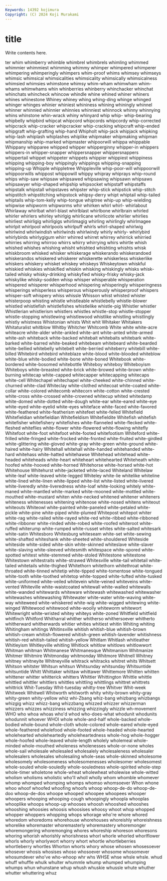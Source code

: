 ```yaml
---
Keywords: 14392 kojimura
Copyright: (C) 2024 Koji Murakami
---
```


# title

Write contents here.



ter whim whimberry whimble whimbrel whimbrels whimling whimmed whimmier whimmiest
whimming whimmy whimper whimpered whimperer whimpering whimperingly whimpers whim-proof whims
whimsey whimseys whimsic whimsical whimsicalities whimsicality whimsically whimsicalness whimsied whimsies
whimstone whimsy whim-wham whimwham whim-whams whimwhams whin whinberries whinberry whinchacker
whinchat whinchats whincheck whincow whindle whine whined whiner whiners whines
whinestone Whiney whiney whing whing-ding whinge whinged whinger whinges whinier
whiniest whininess whining whiningly whinnel whinner whinnied whinnier whinnies whinniest
whinnock whinny whinnying whins whinstone whin-wrack whiny whinyard whip whip-
whip-bearing whipbelly whipbird whipcat whipcord whipcords whipcordy whip-corrected whipcrack whip-cracker
whipcracker whip-cracking whipcraft whip-ended whipgraft whip-grafting whip-hand Whipholt whip-jack whipjack
whipking whip-lash whiplash whiplashes whiplike whipmaker whipmaking whipman whipmanship whip-marked
whipmaster whipoorwill whippa whippable Whippany whipparee whipped whipper whipperginny whipper-in
whippers whippers-in whipper-snapper whippersnapper whippersnappers whippertail whippet whippeter whippets whippier
whippiest whippiness whipping whipping-boy whippingly whippings whipping-snapping whipping-up Whipple whippletree
Whippleville whip-poor-will whippoorwill whippoorwills whippost whippowill whippy whipray whiprays whip-round
whips whip-saw whipsaw whipsawed whipsawing whipsawn whipsaws whipsawyer whip-shaped whipship
whipsocket whipstaff whipstaffs whipstalk whipstall whipstaves whipster whip-stick whipstick whip-stitch
whipstitch whipstitching whipstock whipsy-derry whipt whiptail whip-tailed whiptails whip-tom-kelly whip-tongue
whiptree whip-up whip-wielding whipwise whipworm whipworms whir whirken whirl whirl-
whirlabout Whirlaway whirlbat whirl-blast whirlblast whirlbone whirlbrain whirled whirler whirlers
whirley whirlgig whirlicane whirlicote whirlier whirlies whirliest whirligig whirligigs whirlimagig
whirling whirlingly whirlmagee whirlpit whirlpool whirlpools whirlpuff whirls whirl-shaped whirlwig
whirlwind whirlwindish whirlwinds whirlwindy whirly whirly- whirlybird whirlybirds whirlygigum whirr
whirred whirret whirrey whirrick whirried whirries whirring whirroo whirrs whirry
whirrying whirs whirtle whish whished whishes whishing whisht whishted whishting
whishts whisk whiskbroom whisked whisker whiskerage whiskerando whiskerandoed whiskerandos whiskered
whiskerer whiskerette whiskerless whiskerlike whiskers whiskery whisket whiskey whiskeys Whiskeytown
whiskful whiskied whiskies whiskified whiskin whisking whiskingly whisks whisk-tailed whisky
whisky-drinking whiskyfied whisky-frisky whisky-jack whiskylike whisky-sodden whisp whisper whisperable whisperation
whispered whisperer whisperhood whispering whisperingly whisperingness whisperings whisperless whisperous whisperously
whisperproof whispers whisper-soft whispery whiss whissle Whisson whist whisted whister
whisterpoop whisting whistle whistleable whistlebelly whistle-blower whistled whistlefish whistlefishes whistlelike
whistle-pig Whistler whistler Whistlerian whistlerism whistlers whistles whistle-stop whistle-stopper whistle-stopping
whistlewing whistlewood whistlike whistling whistlingly whistly whistness Whistonian whists Whit
whit Whitaker Whitakers Whitaturalist whitblow Whitby Whitcher Whitcomb White white
white-acre whiteacre white-alder white-ankled white-ant white-anted white-armed white-ash whiteback white-backed
whitebait whitebaits whitebark white-barked white-barred white-beaked whitebeam whitebeard white-bearded white-bellied
whitebelly whitebelt white-berried whiteberry whitebill white-billed Whitebird whitebird whiteblaze white-blood
white-blooded whiteblow white-blue white-bodied white-bone white-boned Whitebook white-bordered white-bosomed whitebottle
Whiteboy whiteboy Whiteboyism Whiteboys white-breasted white-brick white-browed white-brown white-burning whitecap
white-capped whitecapper whitecapping whitecaps white-cell Whitechapel whitechapel white-cheeked white-chinned white-churned
white-clad Whiteclay white-clothed whitecoat white-coated white-collar white-colored whitecomb whitecorn white-cotton
white-crested white-cross white-crossed white-crowned whitecup whited whitedamp white-domed white-dotted white-dough
white-ear white-eared white-eye white-eyed white-eyelid white-eyes whiteface white-faced white-favored white-feathered
white-featherism whitefeet white-felled Whitefield Whitefieldian whitefieldian Whitefieldism Whitefieldite Whitefish whitefish
whitefisher whitefishery whitefishes white-flanneled white-flecked white-fleshed whiteflies white-flower white-flowered white-flowing
whitefly Whitefoot white-foot whitefoot white-footed whitefootism Whiteford white-frilled white-fringed white-frocked
white-fronted white-fruited white-girdled white-glittering white-gloved white-gray white-green white-ground white-haired white-hairy
Whitehall whitehall white-handed whitehanded white-hard whitehass white-hatted whitehawse Whitehead whitehead
white-headed whiteheads white-heart whiteheart whitehearted Whiteheath white-hoofed white-hooved white-horned Whitehorse
white-horsed white-hot Whitehouse Whitehurst white-jacketed white-laced Whiteland Whitelaw white-leaf white-leaved
white-legged Whiteley white-lie whitelike whiteline white-lined white-linen white-lipped white-list white-listed
white-livered white-liveredly white-liveredness white-loaf white-looking whitely white-maned white-mantled white-marked white-mooned
white-mottled white-mouthed white-mustard whiten white-necked whitened whitener whiteners whiteness whitenesses
whitening whitenose white-nosed whitens whiteout whiteouts Whiteowl white-painted white-paneled white-petaled
white-pickle white-pine white-piped white-plumed Whitepost whitepot whiter white-rag white-railed white-rayed
white-red white-ribbed white-ribboned white-ribboner white-rinded white-robed white-roofed whiteroot white-ruffed whiterump
white-rumped white-russet whites white-salted whitesark white-satin Whitesboro Whitesburg whiteseam white-set
white-sewing white-shafted whiteshank white-sheeted white-shouldered Whiteside whiteside white-sided white-skin white-skinned
whiteslave white-slaver white-slaving white-sleeved whitesmith whitespace white-spored white-spotted whitest white-stemmed
white-stoled Whitestone whitestone Whitestown whitestraits white-strawed Whitesville white-tail whitetail white-tailed
whitetails white-thighed Whitethorn whitethorn whitethroat white-throated white-tinned whitetip white-tipped white-tomentose
white-tongued white-tooth white-toothed whitetop white-topped white-tufted white-tusked white-uniformed white-veiled whitevein
white-veined whiteveins white-vented Whiteville white-waistcoated whitewall white-walled whitewalls white-wanded whitewards
whiteware whitewash whitewashed whitewasher whitewashes whitewashing Whitewater white-water white-waving white-way
whiteweed white-whiskered white-wig white-wigged whitewing white-winged Whitewood whitewood white-woolly whiteworm
whitewort Whitewright white-wristed whitey whiteys white-zoned Whitfield whitfield whitfinch Whitford
Whitharral whither whitherso whithersoever whitherto whitherward whitherwards whitier whities whitiest
whitin Whiting whiting Whitingham whitings Whitinsville whitish whitish-blue whitish-brown whitish-cream
whitish-flowered whitish-green whitish-lavender whitishness whitish-red whitish-tailed whitish-yellow Whitlam Whitlash whitleather
Whitleyism Whitleyville whitling Whitlock whitlow whitlows whitlowwort Whitman whitman Whitmanese
Whitmanesque Whitmanism Whitmanize Whitmer Whitmire Whitmonday whitmonday Whitmore Whitnell Whitney
whitney whitneyite Whitneyville whitrack whitracks whitret whits Whitsett Whitson whitster
Whitsun whitsun Whitsunday whitsunday Whitsuntide whitsuntide Whitt Whittaker whittaw whittawer
Whittemore Whitten whitten whittener whitter whitterick whitters Whittier Whittington Whittle
whittle whittled whittler whittlers whittles whittling whittlings whittret whittrets whittrick
Whit-Tuesday Whit-tuesday whitty-tree Whitver Whit-week Whitweek Whitwell Whitworth whitworth whity
whity-brown whity-gray whity-green whity-yellow whiz whi-Zbang whiz-bang whizbang whizbangs whizgig
whizz whizz-bang whizzbang whizzed whizzer whizzerman whizzers whizzes whizziness whizzing
whizzingly whizzle wh-movement WHO who whoa whoas who'd whod who-does-what
whodunit whodunits whodunnit whoever WHOI whole whole-and-half whole-backed whole-bodied whole-bound
whole-cloth whole-colored whole-eared whole-eyed whole-feathered wholefood whole-footed whole-headed whole-hearted wholehearted
wholeheartedly wholeheartedness whole-hog whole-hogger whole-hoofed whole-leaved whole-length wholely wholemeal whole-minded
whole-mouthed wholeness wholenesses whole-or-none wholes whole-sail wholesale wholesaled wholesalely wholesaleness
wholesaler wholesalers wholesales wholesaling whole-seas whole-skinned wholesome wholesomely wholesomeness wholesomenesses
wholesomer wholesomest whole-souled whole-souledly whole-souledness whole-spirited whole-step whole-timer wholetone whole-wheat
wholewheat wholewise whole-witted wholism wholisms wholistic who'll wholl wholly whom
whomble whomever whomp whomped whomping whomps whomso whomsoever Whon whone
whoo whoof whoofed whoofing whoofs whoop whoop-de-do whoop-de-doo whoop-de-dos whoope
whooped whoopee whoopees whooper whoopers whooping whooping-cough whoopingly whoopla whooplas
whooplike whoops whoop-up whooses whoosh whooshed whooshes whooshing whoosies whoosis
whoosises whoosy whoot whop whopped whopper whoppers whopping whops whorage
who're whore whored whoredom whoredoms whorehouse whorehouses whoreishly whoreishness whorelike
whoremaster whoremasterly whoremastery whoremonger whoremongering whoremonging whores whoreship whoreson whoresons
whoring whorish whorishly whorishness whorl whorle whorled whorlflower whorls whorly
whorlywort whorry whort whortle whortleberries whortleberry whortles Whorton whorts whory
whose whosen whosesoever whosever whosis whosises whoso whosoever whosome whosomever
whosumdever who've who-whoop whr whs WHSE whse whsle whsle. whud
whuff whuffle whulk whulter whummle whump whumped whumping whumps whun
whunstane whup whush whuskie whussle whute whuther whutter whuttering whuz
